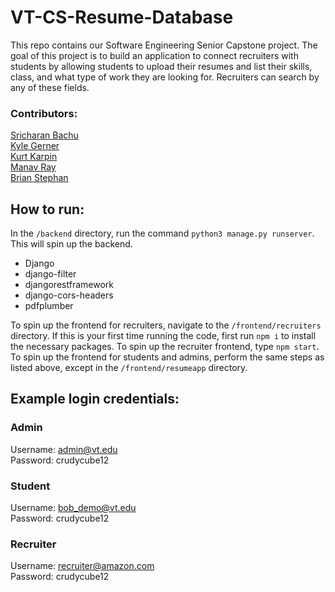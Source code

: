 # VT-CS-Resume-Database
This repo contains our Software Engineering Senior Capstone project. The goal of this project is to build an application to connect recruiters with students by allowing students to upload their resumes and list their skills, class, and what type of work they are looking for. Recruiters can search by any of these fields.

### Contributors:
[Sricharan Bachu](https://github.com/charanb2000)  
[Kyle Gerner](https://github.com/k-gerner)  
[Kurt Karpin](https://github.com/kkarp9)  
[Manav Ray](https://github.com/manav-ray)  
[Brian Stephan](https://github.com/briantstephan)  

## How to run:
In the `/backend` directory, run the command `python3 manage.py runserver`. This will spin up the backend. 
* Django
* django-filter
* djangorestframework
* django-cors-headers
* pdfplumber

To spin up the frontend for recruiters, navigate to the `/frontend/recruiters` directory. If this is your first time running the code, first run `npm i` to install the necessary packages. To spin up the recruiter frontend, type `npm start`.  
To spin up the frontend for students and admins, perform the same steps as listed above, except in the `/frontend/resumeapp` directory. 

## Example login credentials:  
### Admin
Username: admin@vt.edu  
Password: crudycube12  

### Student  
Username: bob_demo@vt.edu  
Password: crudycube12

### Recruiter
Username: recruiter@amazon.com  
Password: crudycube12
